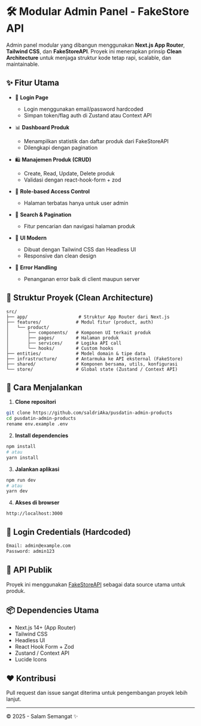 # 🛠️ Modular Admin Panel - FakeStore API

Admin panel modular yang dibangun menggunakan **Next.js App Router**, **Tailwind CSS**, dan **FakeStoreAPI**. Proyek ini menerapkan prinsip **Clean Architecture** untuk menjaga struktur kode tetap rapi, scalable, dan maintainable.

## ✨ Fitur Utama

- 🔐 **Login Page**
  - Login menggunakan email/password hardcoded
  - Simpan token/flag auth di Zustand atau Context API

- 📊 **Dashboard Produk**
  - Menampilkan statistik dan daftar produk dari FakeStoreAPI
  - Dilengkapi dengan pagination

- 🛍️ **Manajemen Produk (CRUD)**
  - Create, Read, Update, Delete produk
  - Validasi dengan react-hook-form + zod

- 👥 **Role-based Access Control**
  - Halaman terbatas hanya untuk user admin

- 🔎 **Search & Pagination**
  - Fitur pencarian dan navigasi halaman produk

- 💅 **UI Modern**
  - Dibuat dengan Tailwind CSS dan Headless UI
  - Responsive dan clean design

- 🛑 **Error Handling**
  - Penanganan error baik di client maupun server

## 🧱 Struktur Proyek (Clean Architecture)

```
src/
├── app/                   # Struktur App Router dari Next.js
├── features/             # Modul fitur (product, auth)
│   └── product/
│       ├── components/   # Komponen UI terkait produk
│       ├── pages/        # Halaman produk
│       ├── services/     # Logika API call
│       └── hooks/        # Custom hooks
├── entities/             # Model domain & tipe data
├── infrastructure/       # Antarmuka ke API eksternal (FakeStore)
├── shared/               # Komponen bersama, utils, konfigurasi
└── store/                # Global state (Zustand / Context API)
```

## 🚀 Cara Menjalankan

1. **Clone repositori**

```bash
git clone https://github.com/saldriAka/pusdatin-admin-products
cd pusdatin-admin-products
rename env.example .env
```

2. **Install dependencies**

```bash
npm install
# atau
yarn install
```

3. **Jalankan aplikasi**

```bash
npm run dev
# atau
yarn dev
```

4. **Akses di browser**

```
http://localhost:3000
```

## 🔐 Login Credentials (Hardcoded)

```txt
Email: admin@example.com
Password: admin123
```

## 🔗 API Publik

Proyek ini menggunakan [FakeStoreAPI](https://fakestoreapi.com) sebagai data source utama untuk produk.

## 📦 Dependencies Utama

- Next.js 14+ (App Router)
- Tailwind CSS
- Headless UI
- React Hook Form + Zod
- Zustand / Context API
- Lucide Icons

## ❤️ Kontribusi

Pull request dan issue sangat diterima untuk pengembangan proyek lebih lanjut.

---

© 2025 - Salam Semangat ✨
